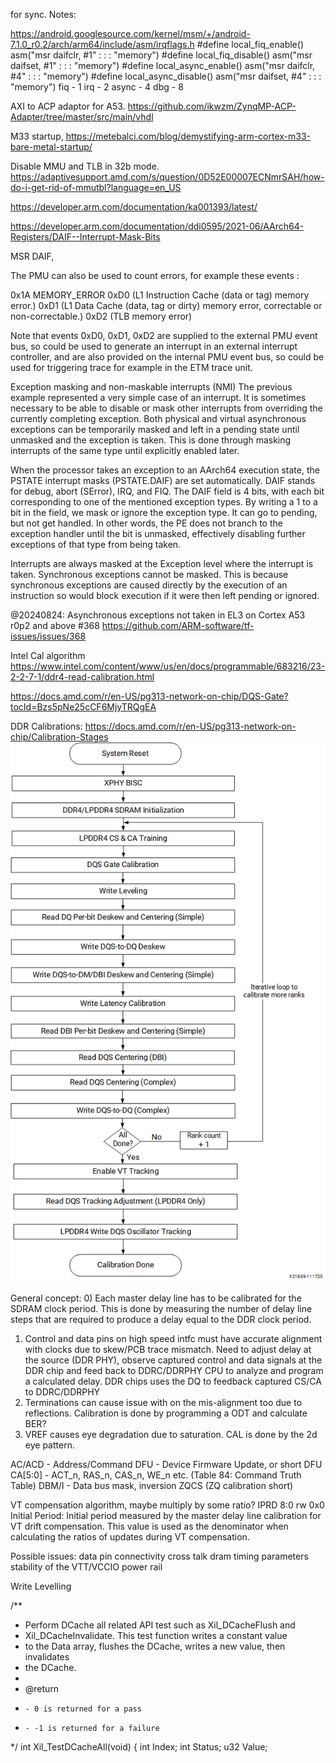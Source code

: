 for sync. 
Notes:

https://android.googlesource.com/kernel/msm/+/android-7.1.0_r0.2/arch/arm64/include/asm/irqflags.h
#define local_fiq_enable()	asm("msr	daifclr, #1" : : : "memory")
#define local_fiq_disable()	asm("msr	daifset, #1" : : : "memory")
#define local_async_enable()	asm("msr	daifclr, #4" : : : "memory")
#define local_async_disable()	asm("msr	daifset, #4" : : : "memory")
fiq - 1
irq - 2
async - 4
dbg - 8


AXI to ACP adaptor for A53.
https://github.com/ikwzm/ZynqMP-ACP-Adapter/tree/master/src/main/vhdl


M33 startup,
https://metebalci.com/blog/demystifying-arm-cortex-m33-bare-metal-startup/

Disable MMU and TLB in 32b mode.
https://adaptivesupport.amd.com/s/question/0D52E00007ECNmrSAH/how-do-i-get-rid-of-mmutbl?language=en_US


https://developer.arm.com/documentation/ka001393/latest/

https://developer.arm.com/documentation/ddi0595/2021-06/AArch64-Registers/DAIF--Interrupt-Mask-Bits

MSR DAIF, <Xt>

The PMU can also be used to count errors, for example these events :

0x1A MEMORY_ERROR
0xD0 (L1 Instruction Cache (data or tag) memory error.)
0xD1 (L1 Data Cache (data, tag or dirty) memory error, correctable or non-correctable.)
0xD2 (TLB memory error)

Note that events 0xD0, 0xD1, 0xD2 are supplied to the external PMU event bus, so could be used to generate an interrupt in an external interrupt controller, and are also provided on the internal PMU event bus, so could be used for triggering trace for example in the ETM trace unit.

Exception masking and non-maskable interrupts (NMI)
The previous example represented a very simple case of an interrupt. It is sometimes necessary to be able to disable or mask other interrupts from overriding the currently completing exception. Both physical and virtual asynchronous exceptions can be temporarily masked and left in a pending state until unmasked and the exception is taken. This is done through masking interrupts of the same type until explicitly enabled later.

When the processor takes an exception to an AArch64 execution state, the PSTATE interrupt masks (PSTATE.DAIF) are set automatically. DAIF stands for debug, abort (SError), IRQ, and FIQ. The DAIF field is 4 bits, with each bit corresponding to one of the mentioned exception types. By writing a 1 to a bit in the field, we mask or ignore the exception type. It can go to pending, but not get handled. In other words, the PE does not branch to the exception handler until the bit is unmasked, effectively disabling further exceptions of that type from being taken.

Interrupts are always masked at the Exception level where the interrupt is taken. Synchronous exceptions cannot be masked. This is because synchronous exceptions are caused directly by the execution of an instruction so would block execution if it were then left pending or ignored.


@20240824:
Asynchronous exceptions not taken in EL3 on Cortex A53 r0p2 and above #368
https://github.com/ARM-software/tf-issues/issues/368

Intel Cal algorithm
https://www.intel.com/content/www/us/en/docs/programmable/683216/23-2-2-7-1/ddr4-read-calibration.html

https://docs.amd.com/r/en-US/pg313-network-on-chip/DQS-Gate?tocId=Bzs5pNe25cCF6MjyTRQgEA

DDR Calibrations: 
https://docs.amd.com/r/en-US/pg313-network-on-chip/Calibration-Stages
<picture>
 <source media="(prefers-color-scheme: dark)" srcset="YOUR-DARKMODE-IMAGE">
 <source media="(prefers-color-scheme: light)" srcset="YOUR-LIGHTMODE-IMAGE">
 <img alt="YOUR-ALT-TEXT" src="ddr_test/doc/ddr4_cal_flowchart.png">
</picture>

General concept: 
0) Each master delay line has to be calibrated for the SDRAM clock period. This is done by measuring the number of delay line steps that are required to produce a delay equal to the DDR clock period.
1) Control and data pins on high speed intfc must have accurate alignment with clocks due to skew/PCB trace mismatch. Need to adjust delay at the source (DDR PHY), observe captured control and data signals at the DDR chip and feed back to DDRC/DDRPHY CPU to analyze and program a calculated delay. DDR chips uses the DQ to feedback captured CS/CA to DDRC/DDRPHY
2) Terminations can cause issue with on the mis-alignment too due to reflections. Calibration is done by programming a ODT and calculate BER?
3) VREF causes eye degradation due to saturation. CAL is done by the 2d eye pattern.


AC/ACD - Address/Command
DFU - Device Firmware Update, or short DFU
CA[5:0] - ACT_n, RAS_n, CAS_n, WE_n etc. (Table 84: Command Truth Table)
DBM/I - Data bus mask, inversion
ZQCS (ZQ calibration short)


VT compensation algorithm, maybe multiply by some ratio? 
IPRD	8:0	rw	0x0	Initial Period: Initial period measured by the master delay line calibration
for VT drift compensation. This value is used as the denominator when
calculating the ratios of updates during VT compensation.

Possible issues:
data pin connectivity 
cross talk
dram timing parameters
stability of the VTT/VCCIO power rail


Write Levelling




/**
* Perform DCache all related API test such as Xil_DCacheFlush and
* Xil_DCacheInvalidate. This test function writes a constant value
* to the Data array, flushes the DCache, writes a new value, then invalidates
* the DCache.
* 
* @return	
*     - 0 is returned for a pass
*     - -1 is returned for a failure
*/
int Xil_TestDCacheAll(void)
{
	int Index;
	int Status;
	u32 Value;




